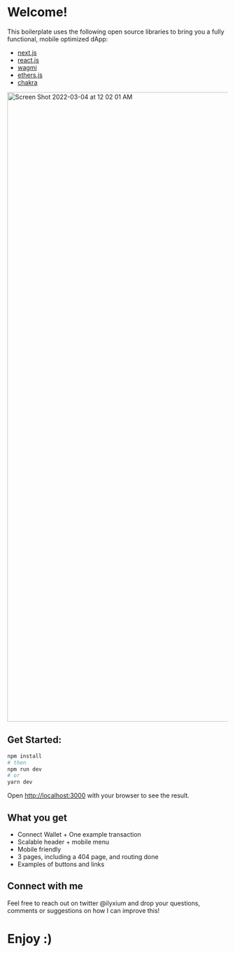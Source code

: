 # Welcome!


This boilerplate uses the following open source libraries to bring you a fully functional, mobile optimized dApp:

- [next.js](https://nextjs.org/docs)
- [react.js](https://reactjs.org/)
- [wagmi](https://wagmi-xyz.vercel.app/)
- [ethers.js](https://docs.ethers.io/v5/)
- [chakra](https://chakra-ui.com/)

<img width="1437" alt="Screen Shot 2022-03-04 at 12 02 01 AM" src="https://user-images.githubusercontent.com/100057052/156702502-2882bdb6-4860-44ac-99fe-34056e8f356d.png">

## Get Started:
```bash
npm install
# then
npm run dev
# or
yarn dev
```

Open [http://localhost:3000](http://localhost:3000) with your browser to see the result.

## What you get
- Connect Wallet + One example transaction
- Scalable header + mobile menu
- Mobile friendly
- 3 pages, including a 404 page, and routing done
- Examples of buttons and links

## Connect with me
Feel free to reach out on twitter @ilyxium and drop your questions, comments or suggestions on how I can improve this!

# Enjoy :)
